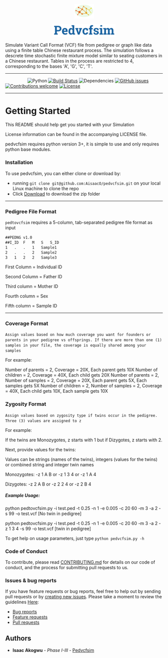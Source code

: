 <p align="center"><img width=12.5% src="https://github.com/AisaacO/pedvcfsim/blob/master/images/logo.png"></p>
<p align="center"><img width=40% height=5% src="https://github.com/AisaacO/pedvcfsim/blob/master/images/words.png"></p>
Simulate Variant Call Format (VCF) file from pedigree or graph like data using a finite table Chinese restaurant process.
The simulation follows a descrete time stochastic finite mixture model similar to seating customers in a Chinese restaurant. Tables in the process are restricted to 4, corresponding to the bases 'A', 'G', 'C', 'T'. 


----


&nbsp;&nbsp;&nbsp;&nbsp;&nbsp;&nbsp;&nbsp;&nbsp;&nbsp;&nbsp;&nbsp;&nbsp;&nbsp;&nbsp;&nbsp;&nbsp;&nbsp;
![Python](https://img.shields.io/badge/Python-v3.6%2B-blue.svg)
[![Build Status](https://travis-ci.org/AisaacO/pedvcfsim.svg?branch=master)](https://travis-ci.org/AisaacO/pedvcfsim)
![Dependencies](https://img.shields.io/badge/dependencies-up%20to%20date-brightgreen.svg)
[![GitHub issues](https://img.shields.io/badge/Issues-2%20open-orange.svg)](https://github.com/AisaacO/pedvcfsim/issues)
[![Contributions welcome](https://img.shields.io/badge/contributions-welcome-orange.svg)](https://github.com/AisaacO/pedvcfsim/blob/master/CONTRIBUTING.md)
[![License](https://img.shields.io/badge/license-MIT-blue.svg)](https://opensource.org/licenses/MIT)


---------------------------------------
# Getting Started


This README should help get you started with your Simulation

License information can be found in the accompanying LICENSE file. 

pedvcfsim requires python version 3+, it is simple to use and only requires python base modules.

### Installation
To use pedvcfsim, you can either clone or download by:

* running `git clone git@github.com:AisaacO/pedvcfsim.git` on your local Linux machine to clone the repo 
* Click [Download](https://github.com/AisaacO/pedvcfsim/archive/master.zip) to download the zip folder

----

### Pedigree File Format

```pedtovcfsim``` requires a 5-column, tab-separated pedigree file format as input
```
##PEDNG v1.0
##I_ID	F	M	S	S_ID
1   .   .   1   Sample1
2   .   .   2   Sample2
3   1   2   2   Sample3
```

First Column  = Individual ID

Second Column = Father ID

Third column = Mother ID

Fourth column = Sex

Fifth column = Sample ID

----

### Coverage Format

```Assign values based on how much coverage you want for founders or parents in your pedigree vs offsprings. If there are more than one (1) samples in your file, the coverage is equally shared among your samples ```

For example:

Number of parents = 2, Coverage = 20X, Each parent gets 10X
Number of children = 2, Coverage = 40X, Each child gets 20X
Number of parents = 2, Number of samples = 2, Coverage = 20X, Each parent gets 5X, Each samples gets 5X
Number of children = 2, Number of samples = 2, Coverage = 40X, Each child gets 10X, Each sample gets 10X


### Zygosity Format

```Assign values based on zygosity type if twins occur in the pedigree. Three (3) values are assigned to z ```

For example:

If the twins are Monozygotes, z starts with 1 but if Dizygotes, z starts with 2.

Next, provide values for the twins:

Values can be strings (names of the twins), integers (values for the twins) or combined string and integer twin names

Monozygotes: -z 1 A B or -z 1 3 4 or -z 1 A 4

Dizygotes:   -z 2 A B or -z 2 2 4 or -z 2 B 4


##### Example Usage:

python pedtovcfsim.py -i test.ped -t 0.25 -n 1 -e 0.005 -c 20 60 -m 3 -a 2 -s 99 -o test.vcf   [No twin in pedigree]

python pedtovcfsim.py -i test.ped -t 0.25 -n 1 -e 0.005 -c 20 60 -m 3 -a 2 -z 1 3 4 -s 99 -o test.vcf [twin in pedigree]

To get help on usage parameters, just type ```python pedvcfsim.py -h```

### Code of Conduct

To contribute, please read [CONTRIBUTING.md](https://github.com/AisaacO/pedvcfsim/blob/master/CONTRIBUTING.md) for details on our code of conduct, and the process for submitting pull requests to us. 

### Issues & bug reports
If you have feature requests or bug reports, feel free to help out by sending pull requests or by [creating new issues](https://github.com/AisaacO/pedvcfsim/issues/new). Please take a moment to
review the guidelines [Here](https://github.com/AisaacO/pedvcfsim/GUIDELINES.md):

* [Bug reports](https://github.com/AisaacO/pedvcfsim/blob/master/GUIDELINES.md#bugs)
* [Feature requests](https://github.com/AisaacO/pedvcfsim/blob/master/GUIDELINES.md#features)
* [Pull requests](https://github.com/AisaacO/pedvcfsim/blob/master/GUIDELINES.md#pull-requests)

## Authors

* **Isaac Akogwu** - *Phase I-III* - [Pedvcfsim](https://github.com/AisaacO/pedvcfsim)


